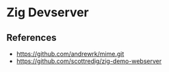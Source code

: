 # Zig Devserver


## References

- <https://github.com/andrewrk/mime.git>
- <https://github.com/scottredig/zig-demo-webserver>
